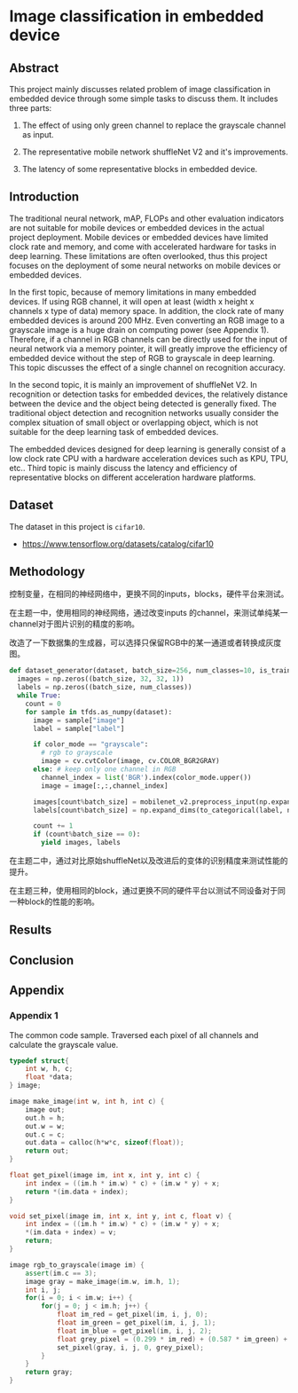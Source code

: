 # Image classification in embedded device

## Abstract

This project mainly discusses related problem of image classification in embedded device through some simple tasks to discuss them. It includes three parts:

1. The effect of using only green channel to replace the grayscale channel as input.

2. The representative mobile network shuffleNet V2 and it's improvements.

3. The latency of some representative blocks in embedded device.

## Introduction

The traditional neural network, mAP, FLOPs and other evaluation indicators are not suitable for mobile devices or embedded devices in the actual project deployment. Mobile devices or embedded devices have limited clock rate and memory, and come with accelerated hardware for tasks in deep learning. These limitations are often overlooked, thus this project focuses on the deployment of some neural networks on mobile devices or embedded devices.

In the first topic, because of memory limitations in many embedded devices. If using RGB channel, it will open at least (width x height x channels x type of data) memory space. In addition, the clock rate of many embedded devices is around 200 MHz. Even converting an RGB image to a grayscale image is a huge drain on computing power (see Appendix 1). Therefore, if a channel in RGB channels can be directly used for the input of neural network via a memory pointer, it will greatly improve the efficiency of embedded device without the step of RGB to grayscale in deep learning. This topic discusses the effect of a single channel on recognition accuracy.

In the second topic, it is mainly an improvement of shuffleNet V2. In recognition or detection tasks for embedded devices, the relatively distance between the device and the object being detected is generally fixed. The traditional object detection and recognition networks usually consider the complex situation of small object or overlapping object, which is not suitable for the deep learning task of embedded devices.

The embedded devices designed for deep learning is generally consist of a low clock rate CPU with a hardware acceleration devices such as KPU, TPU, etc.. Third topic is mainly discuss the latency and efficiency of representative blocks on different acceleration hardware platforms.

## Dataset

The dataset in this project is `cifar10`.
* https://www.tensorflow.org/datasets/catalog/cifar10

## Methodology

控制变量，在相同的神经网络中，更换不同的inputs，blocks，硬件平台来测试。

在主题一中，使用相同的神经网络，通过改变inputs 的channel，来测试单纯某一channel对于图片识别的精度的影响。

改造了一下数据集的生成器，可以选择只保留RGB中的某一通道或者转换成灰度图。

```python
def dataset_generator(dataset, batch_size=256, num_classes=10, is_training=False, color_mode="grayscale"):
  images = np.zeros((batch_size, 32, 32, 1))
  labels = np.zeros((batch_size, num_classes))
  while True:
    count = 0 
    for sample in tfds.as_numpy(dataset):
      image = sample["image"]
      label = sample["label"]

      if color_mode == "grayscale":
        # rgb to grayscale
        image = cv.cvtColor(image, cv.COLOR_BGR2GRAY)
      else: # keep only one channel in RGB
        channel_index = list('BGR').index(color_mode.upper())
        image = image[:,:,channel_index]

      images[count%batch_size] = mobilenet_v2.preprocess_input(np.expand_dims(cv.resize(image, (32, 32)), -1))
      labels[count%batch_size] = np.expand_dims(to_categorical(label, num_classes=num_classes), 0)

      count += 1
      if (count%batch_size == 0):
        yield images, labels
```

在主题二中，通过对比原始shuffleNet以及改进后的变体的识别精度来测试性能的提升。

在主题三种，使用相同的block，通过更换不同的硬件平台以测试不同设备对于同一种block的性能的影响。

## Results

## Conclusion

## Appendix

### Appendix 1

The common code sample. Traversed each pixel of all channels and calculate the grayscale value.

```c++
typedef struct{
    int w, h, c;
    float *data;
} image;

image make_image(int w, int h, int c) {
    image out;
    out.h = h;
    out.w = w;
    out.c = c;
    out.data = calloc(h*w*c, sizeof(float));
    return out;
}

float get_pixel(image im, int x, int y, int c) {
    int index = ((im.h * im.w) * c) + (im.w * y) + x;
    return *(im.data + index);
}

void set_pixel(image im, int x, int y, int c, float v) {
    int index = ((im.h * im.w) * c) + (im.w * y) + x;
    *(im.data + index) = v;
    return;
}

image rgb_to_grayscale(image im) {
    assert(im.c == 3);
    image gray = make_image(im.w, im.h, 1);
    int i, j;
    for(i = 0; i < im.w; i++) {
        for(j = 0; j < im.h; j++) {
            float im_red = get_pixel(im, i, j, 0);
            float im_green = get_pixel(im, i, j, 1);
            float im_blue = get_pixel(im, i, j, 2);
            float grey_pixel = (0.299 * im_red) + (0.587 * im_green) + (0.114 * im_blue);
            set_pixel(gray, i, j, 0, grey_pixel);
        }
    }
    return gray;
}
```
